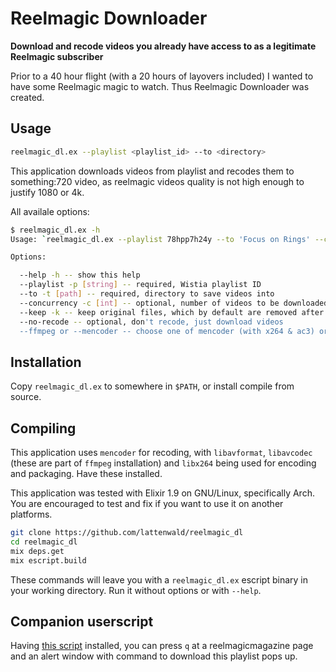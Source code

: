 # Reelmagic Downloader

**Download and recode videos you already have access to as a legitimate Reelmagic subscriber**

Prior to a 40 hour flight (with a 20 hours of layovers included) I wanted to have some Reelmagic magic to watch. Thus Reelmagic Downloader was created.

## Usage

```bash
reelmagic_dl.ex --playlist <playlist_id> --to <directory>
```

This application downloads videos from playlist and recodes them to something:720 video, as reelmagic videos quality is not high enough to justify 1080 or 4k.

All availale options:

```bash
$ reelmagic_dl.ex -h
Usage: `reelmagic_dl.ex --playlist 78hpp7h24y --to 'Focus on Rings' --concurrency 3`

Options:

  --help -h -- show this help
  --playlist -p [string] -- required, Wistia playlist ID
  --to -t [path] -- required, directory to save videos into
  --concurrency -c [int] -- optional, number of videos to be downloaded simultaneously, default 3
  --keep -k -- keep original files, which by default are removed after recoding
  --no-recode -- optional, don't recode, just download videos
  --ffmpeg or --mencoder -- choose one of mencoder (with x264 & ac3) or ffmpeg (with xvid & ac3), default is ffmpeg

```

## Installation

Copy `reelmagic_dl.ex` to somewhere in `$PATH`, or install compile from source.

## Compiling

This application uses `mencoder` for recoding, with `libavformat`, `libavcodec` (these are part of `ffmpeg` installation) and `libx264` being used for encoding and packaging. Have these installed.

This application was tested with Elixir 1.9 on GNU/Linux, specifically Arch. You are encouraged to test and fix if you want to use it on another platforms.

```bash
git clone https://github.com/lattenwald/reelmagic_dl
cd reelmagic_dl
mix deps.get
mix escript.build
```

These commands will leave you with a `reelmagic_dl.ex` escript binary in your working directory. Run it without options or with `--help`.

## Companion userscript

Having [this script](https://github.com/lattenwald/user.js/blob/master/reelmagic.user.js) installed, you can press `q` at a reelmagicmagazine page and an
alert window with command to download this playlist pops up.
